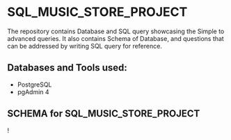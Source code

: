 # SQL_MUSIC_STORE_PROJECT
The repository contains Database and SQL query showcasing the Simple to advanced queries. It also contains Schema of Database, and questions that can be addressed by writing SQL query for reference.

## Databases and Tools used:
* PostgreSQL
* pgAdmin 4

## SCHEMA for SQL_MUSIC_STORE_PROJECT
!
